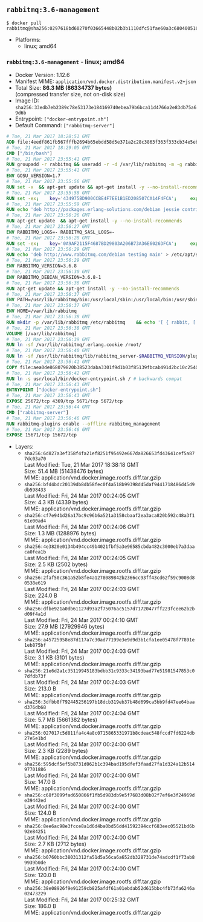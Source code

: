 ## `rabbitmq:3.6-management`

```console
$ docker pull rabbitmq@sha256:0297618bd60270f03665448b02b3b1110dfc51fae60a3c6804005169f0904dad
```

-	Platforms:
	-	linux; amd64

### `rabbitmq:3.6-management` - linux; amd64

-	Docker Version: 1.12.6
-	Manifest MIME: `application/vnd.docker.distribution.manifest.v2+json`
-	Total Size: **86.3 MB (86334737 bytes)**  
	(compressed transfer size, not on-disk size)
-	Image ID: `sha256:33edb7eb2389c78e53173e184169740ebea79b6bca11d4766a2e83db75a69d6b`
-	Entrypoint: `["docker-entrypoint.sh"]`
-	Default Command: `["rabbitmq-server"]`

```dockerfile
# Tue, 21 Mar 2017 18:28:51 GMT
ADD file:4eedf861fb567fffb2694b65ebdd58d5e371a2c28c3863f363f333cb34e5eb7b in / 
# Tue, 21 Mar 2017 18:29:05 GMT
CMD ["/bin/bash"]
# Tue, 21 Mar 2017 23:55:41 GMT
RUN groupadd -r rabbitmq && useradd -r -d /var/lib/rabbitmq -m -g rabbitmq rabbitmq
# Tue, 21 Mar 2017 23:55:41 GMT
ENV GOSU_VERSION=1.7
# Tue, 21 Mar 2017 23:55:56 GMT
RUN set -x 	&& apt-get update && apt-get install -y --no-install-recommends ca-certificates wget && rm -rf /var/lib/apt/lists/* 	&& wget -O /usr/local/bin/gosu "https://github.com/tianon/gosu/releases/download/$GOSU_VERSION/gosu-$(dpkg --print-architecture)" 	&& wget -O /usr/local/bin/gosu.asc "https://github.com/tianon/gosu/releases/download/$GOSU_VERSION/gosu-$(dpkg --print-architecture).asc" 	&& export GNUPGHOME="$(mktemp -d)" 	&& gpg --keyserver ha.pool.sks-keyservers.net --recv-keys B42F6819007F00F88E364FD4036A9C25BF357DD4 	&& gpg --batch --verify /usr/local/bin/gosu.asc /usr/local/bin/gosu 	&& rm -r "$GNUPGHOME" /usr/local/bin/gosu.asc 	&& chmod +x /usr/local/bin/gosu 	&& gosu nobody true 	&& apt-get purge -y --auto-remove ca-certificates wget
# Tue, 21 Mar 2017 23:55:58 GMT
RUN set -ex; 	key='434975BD900CCBE4F7EE1B1ED208507CA14F4FCA'; 	export GNUPGHOME="$(mktemp -d)"; 	gpg --keyserver ha.pool.sks-keyservers.net --recv-keys "$key"; 	gpg --export "$key" > /etc/apt/trusted.gpg.d/erlang-solutions.gpg; 	rm -r "$GNUPGHOME"; 	apt-key list
# Tue, 21 Mar 2017 23:55:59 GMT
RUN echo 'deb http://packages.erlang-solutions.com/debian jessie contrib' > /etc/apt/sources.list.d/erlang.list
# Tue, 21 Mar 2017 23:56:26 GMT
RUN apt-get update 	&& apt-get install -y --no-install-recommends 		erlang-asn1 		erlang-base-hipe 		erlang-crypto 		erlang-eldap 		erlang-inets 		erlang-mnesia 		erlang-nox 		erlang-os-mon 		erlang-public-key 		erlang-ssl 		erlang-xmerl 	&& rm -rf /var/lib/apt/lists/*
# Tue, 21 Mar 2017 23:56:27 GMT
ENV RABBITMQ_LOGS=- RABBITMQ_SASL_LOGS=-
# Tue, 21 Mar 2017 23:56:28 GMT
RUN set -ex; 	key='0A9AF2115F4687BD29803A206B73A36E6026DFCA'; 	export GNUPGHOME="$(mktemp -d)"; 	gpg --keyserver ha.pool.sks-keyservers.net --recv-keys "$key"; 	gpg --export "$key" > /etc/apt/trusted.gpg.d/rabbitmq.gpg; 	rm -r "$GNUPGHOME"; 	apt-key list
# Tue, 21 Mar 2017 23:56:29 GMT
RUN echo 'deb http://www.rabbitmq.com/debian testing main' > /etc/apt/sources.list.d/rabbitmq.list
# Tue, 21 Mar 2017 23:56:29 GMT
ENV RABBITMQ_VERSION=3.6.8
# Tue, 21 Mar 2017 23:56:30 GMT
ENV RABBITMQ_DEBIAN_VERSION=3.6.8-1
# Tue, 21 Mar 2017 23:56:36 GMT
RUN apt-get update && apt-get install -y --no-install-recommends 		rabbitmq-server=$RABBITMQ_DEBIAN_VERSION 	&& rm -rf /var/lib/apt/lists/*
# Tue, 21 Mar 2017 23:56:37 GMT
ENV PATH=/usr/lib/rabbitmq/bin:/usr/local/sbin:/usr/local/bin:/usr/sbin:/usr/bin:/sbin:/bin
# Tue, 21 Mar 2017 23:56:37 GMT
ENV HOME=/var/lib/rabbitmq
# Tue, 21 Mar 2017 23:56:38 GMT
RUN mkdir -p /var/lib/rabbitmq /etc/rabbitmq 	&& echo '[ { rabbit, [ { loopback_users, [ ] } ] } ].' > /etc/rabbitmq/rabbitmq.config 	&& chown -R rabbitmq:rabbitmq /var/lib/rabbitmq /etc/rabbitmq 	&& chmod -R 777 /var/lib/rabbitmq /etc/rabbitmq
# Tue, 21 Mar 2017 23:56:38 GMT
VOLUME [/var/lib/rabbitmq]
# Tue, 21 Mar 2017 23:56:39 GMT
RUN ln -sf /var/lib/rabbitmq/.erlang.cookie /root/
# Tue, 21 Mar 2017 23:56:40 GMT
RUN ln -sf /usr/lib/rabbitmq/lib/rabbitmq_server-$RABBITMQ_VERSION/plugins /plugins
# Tue, 21 Mar 2017 23:56:41 GMT
COPY file:aea0de868079820b38523daba3301f9d1b03f85139fbcab491d2bc10c2540046 in /usr/local/bin/ 
# Tue, 21 Mar 2017 23:56:42 GMT
RUN ln -s usr/local/bin/docker-entrypoint.sh / # backwards compat
# Tue, 21 Mar 2017 23:56:43 GMT
ENTRYPOINT ["docker-entrypoint.sh"]
# Tue, 21 Mar 2017 23:56:43 GMT
EXPOSE 25672/tcp 4369/tcp 5671/tcp 5672/tcp
# Tue, 21 Mar 2017 23:56:44 GMT
CMD ["rabbitmq-server"]
# Tue, 21 Mar 2017 23:56:46 GMT
RUN rabbitmq-plugins enable --offline rabbitmq_management
# Tue, 21 Mar 2017 23:56:46 GMT
EXPOSE 15671/tcp 15672/tcp
```

-	Layers:
	-	`sha256:6d827a3ef358f4fa21ef8251f95492e667da826653fd43641cef5a877dc03a70`  
		Last Modified: Tue, 21 Mar 2017 18:38:18 GMT  
		Size: 51.4 MB (51438476 bytes)  
		MIME: application/vnd.docker.image.rootfs.diff.tar.gzip
	-	`sha256:bfd4bdc20139db8db58fec0f4a518b99398d45daf9441718486d45d9db598433`  
		Last Modified: Fri, 24 Mar 2017 00:24:05 GMT  
		Size: 4.3 KB (4339 bytes)  
		MIME: application/vnd.docker.image.rootfs.diff.tar.gzip
	-	`sha256:cf7e941d26a17bc9c96b6a521a3158cbaaf2ea3aca820b592c48a3f161e00ad4`  
		Last Modified: Fri, 24 Mar 2017 00:24:06 GMT  
		Size: 1.3 MB (1288976 bytes)  
		MIME: application/vnd.docker.image.rootfs.diff.tar.gzip
	-	`sha256:4e3820e0134b494cc49b4021fbf5a3e96585cbda482c3000eb7a3daaca0fea1b`  
		Last Modified: Fri, 24 Mar 2017 00:24:05 GMT  
		Size: 2.5 KB (2502 bytes)  
		MIME: application/vnd.docker.image.rootfs.diff.tar.gzip
	-	`sha256:2faf50c361a52b8fe4a1278089842b2366cc93ff43cd62f59c9008d80538e619`  
		Last Modified: Fri, 24 Mar 2017 00:24:03 GMT  
		Size: 224.0 B  
		MIME: application/vnd.docker.image.rootfs.diff.tar.gzip
	-	`sha256:dfbe921a0db61127d93a2f75076ac5157d71720477ff223fcee62b2bd09f4a1d`  
		Last Modified: Fri, 24 Mar 2017 00:24:10 GMT  
		Size: 27.9 MB (27929946 bytes)  
		MIME: application/vnd.docker.image.rootfs.diff.tar.gzip
	-	`sha256:a45725958e87d117a7c30ad77199e3e9d9d3b1cfa1ee05478f77891e1eb875bf`  
		Last Modified: Fri, 24 Mar 2017 00:24:03 GMT  
		Size: 3.1 KB (3101 bytes)  
		MIME: application/vnd.docker.image.rootfs.diff.tar.gzip
	-	`sha256:21e6d2a1c35119945183bdbb31c9333c34193bad77e51981547853c07dfdb73f`  
		Last Modified: Fri, 24 Mar 2017 00:24:03 GMT  
		Size: 213.0 B  
		MIME: application/vnd.docker.image.rootfs.diff.tar.gzip
	-	`sha256:3dfbb8f792445256197b18dcb319eb37b48d699ca5bb9fd47ee64baad376db68`  
		Last Modified: Fri, 24 Mar 2017 00:24:04 GMT  
		Size: 5.7 MB (5661382 bytes)  
		MIME: application/vnd.docker.image.rootfs.diff.tar.gzip
	-	`sha256:027017c5d811fa4c4a8c0715865331971b8cdeac548fccd7fd6224db27e5e1bd`  
		Last Modified: Fri, 24 Mar 2017 00:24:00 GMT  
		Size: 2.3 KB (2289 bytes)  
		MIME: application/vnd.docker.image.rootfs.diff.tar.gzip
	-	`sha256:595dcf5ef5b8731d062b1c394bad195dfef3faad27fa1d324a12b51497701886`  
		Last Modified: Fri, 24 Mar 2017 00:24:00 GMT  
		Size: 147.0 B  
		MIME: application/vnd.docker.image.rootfs.diff.tar.gzip
	-	`sha256:c68f3099fad650866f1fb5d983db9e5f7683d08b02f7ef6e3f24969de39442ed`  
		Last Modified: Fri, 24 Mar 2017 00:24:00 GMT  
		Size: 124.0 B  
		MIME: application/vnd.docker.image.rootfs.diff.tar.gzip
	-	`sha256:8ee6ac98e3fcce8a1d6d4ba0bd56dd41592394ccf683eec05521bd6b92e84251`  
		Last Modified: Fri, 24 Mar 2017 00:24:00 GMT  
		Size: 2.7 KB (2712 bytes)  
		MIME: application/vnd.docker.image.rootfs.diff.tar.gzip
	-	`sha256:b0760bbc38031312fa51d5a56ca6a652db328731de74adcdf1f73ab89939b0de`  
		Last Modified: Fri, 24 Mar 2017 00:24:00 GMT  
		Size: 120.0 B  
		MIME: application/vnd.docker.image.rootfs.diff.tar.gzip
	-	`sha256:38e08926f9e91259cb825afdf61a01ebdab52d615bbc4fb73fa6246a02473229`  
		Last Modified: Fri, 24 Mar 2017 00:25:32 GMT  
		Size: 186.0 B  
		MIME: application/vnd.docker.image.rootfs.diff.tar.gzip
